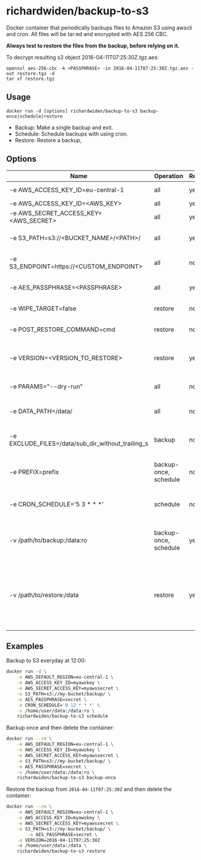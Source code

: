 # richardwiden/backup-to-s3

Docker container that periodically backups files to Amazon S3 using awscli and cron.
All files will be tar:ed and encrypted with AES 256 CBC.

**Always test to restore the files from the backup, before relying on it.**


To decrypt resulting s3 object 2016-04-11T07:25:30Z.tgz.aes:
 
 ```
openssl aes-256-cbc -k <PASSPHRASE> -in 2016-04-11T07:25:30Z.tgz.aes -out restore.tgz -d
tar xf restore.tgz
```

## Usage

```
docker run -d [options] richardwiden/backup-to-s3 backup-once|schedule|restore
```

* Backup: Make a single backup and exit.
* Schedule: Schedule backups with using cron. 
* Restore: Restore a backup, 

## Options

| Name                                                | Operation        | Required | Description |
| -------------------------------------------------  | ----------------- | --------- | --------------------------- |
| -e AWS_ACCESS_KEY_ID=eu-central-1                  | all                   | yes |  Endpoint region (ideally where bucket is located)  |
| -e AWS_ACCESS_KEY_ID=&lt;AWS_KEY&gt;               | all                   | yes |  Your AWS key  |
| -e AWS_SECRET_ACCESS_KEY=&lt;AWS_SECRET&gt;        | all                   | yes | Your AWS secret |
| -e S3_PATH=s3://&lt;BUCKET_NAME&gt;/&lt;PATH&gt;/  | all                   | yes | S3 Bucket name and path. Should end with trailing slash. | 
| -e S3_ENDPOINT=https://&lt;CUSTOM_ENDPOINT&gt;     | all                   | no  | Custom endpoint for example minio or other provider than amazon
| -e AES_PASSPHRASE=&lt;PASSPHRASE&gt;               | all                   | yes | Passphrase to generate AES-256-CBC encryption keys with. 
| -e WIPE_TARGET=false                               | restore               | no | Delete contents of target directory before restoring.
| -e POST_RESTORE_COMMAND=cmd                        | restore               | no | Command to run (in the container) after successfully restoring.
| -e VERSION=&lt;VERSION_TO_RESTORE&gt;              | restore               | yes | The version to restore, must be the full s3 object name without the `tgz.aes` suffix. | 
| -e PARAMS="--dry-run"                              | all                   | no  | Parameters to pass to the s3 command. [(full list here)](http://docs.aws.amazon.com/cli/latest/reference/s3/cp.html) | 
| -e DATA_PATH=/data/                                | all                   | no  | Container's data folder. Default is `/data/`. Should end with trailing slash. |
| -e EXCLUDE_FILES=/data/sub_dir_without_trailing_s  | backup                | no  | Passed to tar as --exclude=$EXCLUDE_FILES treating $DATA_PATH as current dir |
| -e PREFIX=prefix                                   | backup-once, schedule | no  | Prefix to encrypted tgz file name. The basename is a date stamp with a tgz.aes suffix | 
| -e CRON_SCHEDULE='5 3 \* \* \*'                    | schedule              | no  | Specifies when cron job runs, see [format](http://en.wikipedia.org/wiki/Cron). Default is 5 3 \* \* \*, runs every night at 03:05 |
| -v /path/to/backup:/data:ro                        | backup-once, schedule | yes | Mount target local folder to container's data folder. Content of this folder will be tar:ed, encrypted and uploaded to the S3 bucket. | 
| -v /path/to/restore:/data                          | restore               | yes | Mount target local folder to container's data folder. The restored files from the S3 bucket will overwrite all files in the /path/to/restore folder. Note that the folder will not be emptied first, leaving any no overwritten files as is. |


## Examples
 
Backup to S3 everyday at 12:00:

```bash
docker run -d \
	-e AWS_DEFAULT_REGION=eu-central-1 \
	-e AWS_ACCESS_KEY_ID=myawskey \
	-e AWS_SECRET_ACCESS_KEY=myawssecret \
	-e S3_PATH=s3://my-bucket/backup/ \
	-e AES_PASSPHRASE=secret \
	-e CRON_SCHEDULE='0 12 * * *' \
	-v /home/user/data:/data:ro \
	richardwiden/backup-to-s3 schedule
```


Backup once and then delete the container:

```bash
docker run --rm \
	-e AWS_DEFAULT_REGION=eu-central-1 \
	-e AWS_ACCESS_KEY_ID=myawskey \
	-e AWS_SECRET_ACCESS_KEY=myawssecret \
	-e S3_PATH=s3://my-bucket/backup/ \
	-e AES_PASSPHRASE=secret \
	-v /home/user/data:/data:ro \
	richardwiden/backup-to-s3 backup-once
```

Restore the backup from `2016-04-11T07:25:30Z` and then delete the container:

```bash
docker run --rm \
	-e AWS_DEFAULT_REGION=eu-central-1 \
	-e AWS_ACCESS_KEY_ID=myawskey \
	-e AWS_SECRET_ACCESS_KEY=myawssecret \
	-e S3_PATH=s3://my-bucket/backup/ \
		-e AES_PASSPHRASE=secret \
	-e VERSION=2016-04-11T07:25:30Z
	-v /home/user/data:/data \
	richardwiden/backup-to-s3 restore
```     
        
